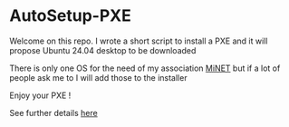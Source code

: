# AutoSetup-PXE
Welcome on this repo. I wrote a short script to install a PXE and it will propose Ubuntu 24.04 desktop to be downloaded

There is only one OS for the need of my association [MiNET](minet.net/en) but if a lot of people ask me to I will add those to the installer

Enjoy your PXE !

See further details [here](wiki.minet.net/developpement/deploy-pxe)
